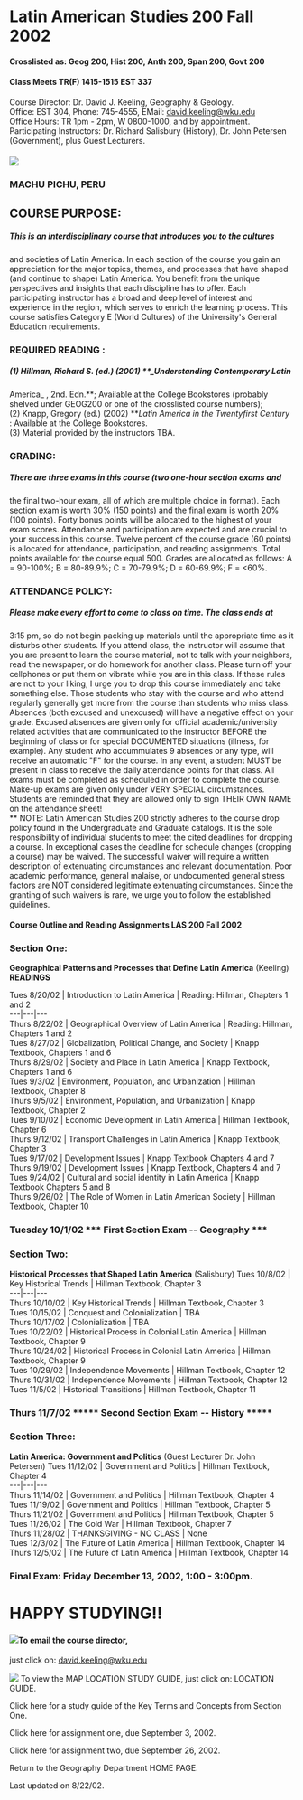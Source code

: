 # Latin American Studies 200 Fall 2002

#### Crosslisted as: Geog 200, Hist 200, Anth 200, Span 200, Govt 200

  

#### Class Meets TR(F) 1415-1515 EST 337  
Course Director: Dr. David J. Keeling, Geography & Geology.  
Office: EST 304, Phone: 745-4555, EMail:  david.keeling@wku.edu  
Office Hours: TR 1pm - 2pm, W 0800-1000, and by appointment.  
Participating Instructors: Dr. Richard Salisbury (History), Dr. John Petersen
(Government), plus Guest Lecturers.  

#### ![](http://www.wku.edu/~david.keeling/pics/machu.jpg)

### **MACHU PICHU, PERU**

## **COURSE PURPOSE:**

##### This is an interdisciplinary course that introduces you to the cultures
and societies of Latin America. In each section of the course you gain an
appreciation for the major topics, themes, and processes that have shaped (and
continue to shape) Latin America. You benefit from the unique perspectives and
insights that each discipline has to offer. Each participating instructor has
a broad and deep level of interest and experience in the region, which serves
to enrich the learning process. This course satisfies Category E (World
Cultures) of the University's General Education requirements.

### **REQUIRED READING** :

##### (1) Hillman, Richard S. (ed.) (2001) **_Understanding Contemporary Latin
America_ , 2nd. Edn.**; Available at the College Bookstores (probably shelved
under GEOG200 or one of the crosslisted course numbers);  
(2) Knapp, Gregory (ed.) (2002) **_Latin America in the Twentyfirst Century_ :
Available at the College Bookstores.  
(3) Material provided by the instructors TBA.

### **GRADING:**

#####  There are three exams in this course (two one-hour section exams and
the final two-hour exam, all of which are multiple choice in format). Each
section exam is worth 30% (150 points) and the final exam is worth 20% (100
points). Forty bonus points will be allocated to the highest of your exam
scores. Attendance and participation are expected and are crucial to your
success in this course. Twelve percent of the course grade (60 points) is
allocated for attendance, participation, and reading assignments. Total points
available for the course equal 500. Grades are allocated as follows: A =
90-100%; B = 80-89.9%; C = 70-79.9%; D = 60-69.9%; F = <60%.

### **ATTENDANCE POLICY:**

##### Please make every effort to come to class on time. The class ends at
3:15 pm, so do not begin packing up materials until the appropriate time as it
disturbs other students. If you attend class, the instructor will assume that
you are present to learn the course material, not to talk with your neighbors,
read the newspaper, or do homework for another class. Please turn off your
cellphones or put them on vibrate while you are in this class. If these rules
are not to your liking, I urge you to drop this course immediately and take
something else. Those students who stay with the course and who attend
regularly generally get more from the course than students who miss class.
Absences (both excused and unexcused) will have a negative effect on your
grade. Excused absences are given only for official academic/university
related activities that are communicated to the instructor BEFORE the
beginning of class or for special DOCUMENTED situations (illness, for
example). Any student who accummulates 9 absences or any type, will receive an
automatic "F" for the course. In any event, a student MUST be present in class
to receive the daily attendance points for that class. All exams must be
completed as scheduled in order to complete the course. Make-up exams are
given only under VERY SPECIAL circumstances. Students are reminded that they
are allowed only to sign THEIR OWN NAME on the attendance sheet!  
** NOTE: Latin American Studies 200 strictly adheres to the course drop policy
found in the Undergraduate and Graduate catalogs. It is the sole
responsibility of individual students to meet the cited deadlines for dropping
a course. In exceptional cases the deadline for schedule changes (dropping a
course) may be waived. The successful waiver will require a written
description of extenuating circumstances and relevant documentation. Poor
academic performance, general malaise, or undocumented general stress factors
are NOT considered legitimate extenuating circumstances. Since the granting of
such waivers is rare, we urge you to follow the established guidelines.

#### Course Outline and Reading Assignments LAS 200 Fall 2002

### **Section One:**  
**Geographical Patterns and Processes that Define Latin America** (Keeling)
**READINGS**

Tues 8/20/02 | Introduction to Latin America | Reading: Hillman, Chapters 1
and 2  
---|---|---  
Thurs 8/22/02    | Geographical Overview of Latin America | Reading: Hillman,
Chapters 1 and 2  
Tues 8/27/02   | Globalization, Political Change, and Society | Knapp
Textbook, Chapters 1 and 6  
Thurs 8/29/02       | Society and Place in Latin America | Knapp Textbook,
Chapters 1 and 6  
Tues 9/3/02      | Environment, Population, and Urbanization | Hillman
Textbook, Chapter 8  
Thurs 9/5/02     | Environment, Population, and Urbanization | Knapp Textbook,
Chapter 2  
Tues 9/10/02      | Economic Development in Latin America | Hillman Textbook,
Chapter 6  
Thurs 9/12/02   | Transport Challenges in Latin America | Knapp Textbook,
Chapter 3  
Tues 9/17/02      | Development Issues | Knapp Textbook Chapters 4 and 7  
Thurs 9/19/02   | Development Issues | Knapp Textbook, Chapters 4 and 7  
Tues 9/24/02      | Cultural and social identity in Latin America | Knapp
Textbook Chapters 5 and 8  
Thurs 9/26/02   | The Role of Women in Latin American Society | Hillman
Textbook, Chapter 10  
  
### Tuesday 10/1/02  *** First Section Exam -- Geography ***

  

### **Section Two:**

**Historical Processes that Shaped Latin America** (Salisbury)  Tues 10/8/02 |
Key Historical Trends  | Hillman Textbook, Chapter 3  
---|---|---  
Thurs 10/10/02 | Key Historical Trends | Hillman Textbook, Chapter 3  
Tues 10/15/02 | Conquest and Colonialization | TBA  
Thurs 10/17/02 | Colonialization | TBA  
Tues 10/22/02 | Historical Process in Colonial Latin America | Hillman
Textbook, Chapter 9  
Thurs 10/24/02 | Historical Process in Colonial Latin America | Hillman
Textbook, Chapter 9  
Tues 10/29/02 | Independence Movements | Hillman Textbook, Chapter 12  
Thurs 10/31/02 | Independence Movements | Hillman Textbook, Chapter 12  
Tues 11/5/02 | Historical Transitions | Hillman Textbook, Chapter 11  
  
### Thurs 11/7/02 ***** Second Section Exam -- History *****

### **Section Three:**

**Latin America: Government and Politics** (Guest Lecturer Dr. John Petersen)
Tues 11/12/02 | Government and Politics | Hillman Textbook, Chapter 4  
---|---|---  
Thurs 11/14/02 | Government and Politics | Hillman Textbook, Chapter 4  
Tues 11/19/02 | Government and Politics | Hillman Textbook, Chapter 5  
Thurs 11/21/02 | Government and Politics | Hillman Textbook, Chapter 5  
Tues 11/26/02 | The Cold War | Hillman Textbook, Chapter 7  
Thurs 11/28/02 | THANKSGIVING - NO CLASS | None  
Tues 12/3/02 | The Future of Latin America | Hillman Textbook, Chapter 14  
Thurs 12/5/02 | The Future of Latin America | Hillman Textbook, Chapter 14  
  

### **Final Exam:** Friday December 13, 2002, 1:00 - 3:00pm.

#  HAPPY STUDYING!!

#### ![](http://www.wku.edu/geoweb/email.gif)To email the course director,
just click on: david.keeling@wku.edu

![](http://www.wku.edu/geoweb/globe.gif) To view the MAP LOCATION STUDY GUIDE,
just click on: LOCATION GUIDE.

Click  here for a study guide of the Key Terms and Concepts from Section One.

Click here for assignment one, due September 3, 2002.

Click here for assignment two, due September 26, 2002.

Return to the Geography Department HOME PAGE.

Last updated on 8/22/02.

